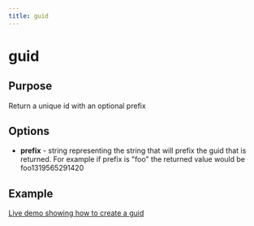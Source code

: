 ```yaml
---
title: guid
---
```

# guid #

## Purpose ##

Return a unique id with an optional prefix

## Options ##

* **prefix** - string representing the string that will prefix the guid that is returned. For example if prefix is "foo" the returned value would be foo1319565291420

## Example ##

[Live demo showing how to create a guid](http://jsfiddle.net/popcornjs/TT5QM/)
